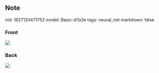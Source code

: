 ## Note
nid: 1627120471752
model: Basic-d7a3e
tags: neural_net
markdown: false

### Front
<img src="paste-ea1961727265c46513d54aa6408ba3e8a54b22cf.jpg">

### Back
<img src="paste-e39f180b4078cea6bd09f4ca74b37a6bab3625d3.jpg">
